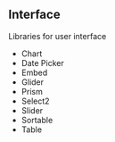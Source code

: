 
<a name=interface></a>

## Interface

Libraries for user interface

- Chart
- Date Picker
- Embed
- Glider
- Prism
- Select2
- Slider
- Sortable
- Table
